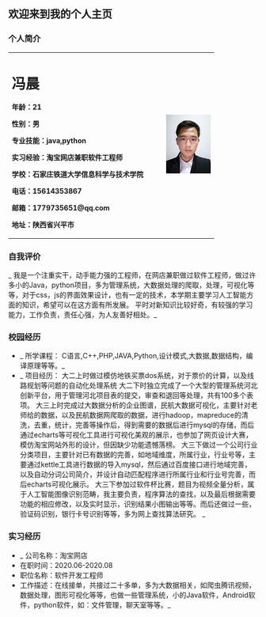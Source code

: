 ## 欢迎来到我的个人主页


### 个人简介

<table border="0">
  <tr>
    <td width="75%" align="left">
      <h1>冯晨</h1>
      <p><b>年龄：21</b></p>
      <p><b>性别：男</b></p>
      <p><b>专业技能：java,python</b></p>
      <p><b>实习经验：淘宝网店兼职软件工程师</b></p>
      <p><b>学校：石家庄铁道大学信息科学与技术学院</b></p>
      <p><b>电话：15614353867</b></p>
      <p><b>邮箱：1779735651@qq.com</b></p>
      <p><b>地址：陕西省兴平市</b></p>
    </td>
    <td width="25%">
      <img src="images/zhengjianzhao.jpg" width="100%"> 
    </td>
  </tr>
</table>

### 自我评价
_ 我是一个注重实干，动手能力强的工程师，在网店兼职做过软件工程师，做过许多小的Java，python项目，多为管理系统，大数据处理的爬取，处理，可视化等等，对于css，js的界面效果设计，也有一定的技术，本学期主要学习人工智能方面的知识，希望可以在这方面有所发展。
平时对新知识比较好奇，有较强的学习能力，工作负责，责任心强，为人友善好相处。_

### 校园经历
* _ 所学课程：
C语言,C++,PHP,JAVA,Python,设计模式,大数据,数据结构，编译原理等等。_
* _ 项目经历：
大二上时做过模仿地铁买票dos系统，对于票价的计算，以及线路规划等问题的自动化处理系统
大二下时独立完成了一个大型的管理系统河北创新平台，用于管理河北项目表的提交，审查和退回等处理，共有100多个表项。
大三上时完成过大数据分析的企业图谱，民航大数据可视化，主要针对老师给的数据，以及民航数据网爬取的数据，进行hadoop，mapreduce的清洗，去重，统计，完善等操作后，得到需要的数据后进行mysql的存储，而后通过echarts等可视化工具进行可视化美观的展示，也参加了网页设计大赛，模仿淘宝网站外形的设计，但因缺少功能遗憾落榜。
大三下做过一个公司行业分类项目，主要针对已有数据的完善，如地域维度，所属行业，行业号等，主要通过kettle工具进行数据的导入mysql，然后通过百度接口进行地域完善，以及自动分词公司简介，并设计自动匹配程序进行所属行业和行业号完善，而后echarts可视化展示。
大三下参加过软件杯比赛，题目为视频全量分析，属于人工智能图像识别范畴，我主要负责，程序算法的查找，以及最后根据需要功能的相应修改，以及实时显示，识别结果小图输出等等。而后还做过一些，验证码识别，银行卡号识别等等，多为网上查找算法研究。 _

### 实习经历
* _ 公司名称：淘宝网店
* 在职时间：2020.06-2020.08
* 职位名称：软件开发工程师
* 工作描述：在线接单，共接过二十多单，多为大数据相关，如爬虫腾讯视频，数据处理，图形可视化等等，也做一些管理系统，小的Java软件，Android软件，python软件，如：文件管理，聊天室等等。_
